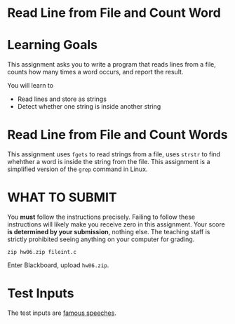 # Read Line from File and Count Word

Learning Goals 
==============

This assignment asks you to write a program that reads lines from a file,
counts how many times a word occurs, and report the result.

You will learn to
* Read lines and store as strings
* Detect whether one string is inside another string

Read Line from File and Count Words
===================================

This assignment uses `fgets` to read strings from a file, uses
`strstr` to find whehther a word is inside the string from the file.
This assignment is a simplified version of the `grep` command in
Linux.

WHAT TO SUBMIT
==============

You **must** follow the instructions precisely. Failing to follow
these instructions will likely make you receive zero in this
assignment.  Your score **is determined by your submission**, nothing
else.  The teaching staff is strictly prohibited seeing anything on
your computer for grading.

```
zip hw06.zip fileint.c
```

Enter Blackboard, upload `hw06.zip`.


Test Inputs
===========

The test inputs are [famous speeches](https://www.artofmanliness.com/articles/ooda-loop/).